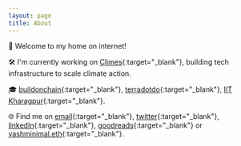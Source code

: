 ```yaml
---
layout: page
title: About
---
```


👋 Welcome to my home on internet!

🛠 I'm currently working on [Climes](https://www.climes.io){:target="_blank"}, building tech infrastructure to scale climate action.

🎓 [buildonchain](https://onchain.skiptheline.dev/){:target="_blank"}, [terradotdo](https://terra.do/){:target="_blank"}, [IIT Kharagpur](http://www.iitkgp.ac.in/){:target="_blank"}.

🌐 Find me on [email](mailto:yash.minimal@gmail.com){:target="_blank"}, [twitter](https://twitter.com/yashminimal){:target="_blank"}, [linkedIn](https://www.linkedin.com/in/yashminimal/){:target="_blank"}, [goodreads](https://www.goodreads.com/user/show/81243216-yash-verma){:target="_blank"} or [yashminimal.eth](https://app.ens.domains/name/yashminimal.eth){:target="_blank"}.